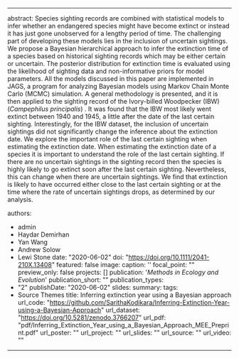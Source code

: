 
---

abstract: Species sighting records are combined with statistical models to infer whether an endangered species might have become extinct or instead it has just gone unobserved for a lengthy period of time. The challenging part of developing these models lies in the inclusion of uncertain sightings. We propose a Bayesian hierarchical approach to infer the extinction time of a species based on historical sighting records which may be either certain or uncertain. The posterior distribution for extinction time is evaluated using the likelihood of sighting data and non-informative priors for model parameters. All the models discussed in this paper are implemented in JAGS, a program for analyzing Bayesian models using Markov Chain Monte Carlo (MCMC) simulation. A general methodology is presented, and it is then applied to the sighting record of the Ivory-billed Woodpecker (IBW)  (*Campephilus principalis*) . It was found that the IBW most likely went extinct between 1940 and 1945, a little after the date of the last certain sighting.  Interestingly, for the IBW dataset, the inclusion of uncertain sightings did not significantly change the inference about the extinction date. We explore the important role of the last certain sighting when estimating the extinction date. When estimating the extinction date of a species it is important to understand the role of the last certain sighting. If there are no uncertain sightings in the sighting record then the species is highly likely to go extinct soon after the last certain sighting.  Nevertheless, this can change when there are uncertain sightings. We find that extinction is likely to have occurred either close to the last certain sighting or at the time where the rate of uncertain sightings drops, as determined by our analysis. 


authors:
- admin
- Haydar Demirhan  
- Yan Wang  
- Andrew Solow
- Lewi Stone
date: "2020-06-02"
doi: "https://doi.org/10.1111/2041-210X.13408"
featured: false
image:
  caption: ''
  focal_point: ""
  preview_only: false
projects: []
publication: '*Methods in Ecology and Evolution*'
publication_short: ""
publication_types:
- "2"
publishDate: "2020-06-02"
slides: 
summary: 
tags:
- Source Themes
title: Inferring extinction year using a Bayesian approach
url_code: "https://github.com/SarithaKodikara/Inferring-Extinction-Year-using-a-Bayesian-Approach"
url_dataset: "https://doi.org/10.5281/zenodo.3766207"
url_pdf: "pdf/Inferring_Extinction_Year_using_a_Bayesian_Approach_MEE_Preprint.pdf"
url_poster: ""
url_project: ""
url_slides: ""
url_source: ""
url_video: ""

---